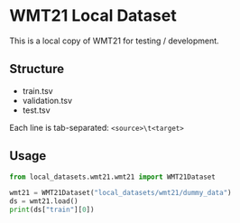 # WMT21 Local Dataset

This is a local copy of WMT21 for testing / development.

## Structure

- train.tsv
- validation.tsv
- test.tsv

Each line is tab-separated: `<source>\t<target>`

## Usage

```python
from local_datasets.wmt21.wmt21 import WMT21Dataset

wmt21 = WMT21Dataset("local_datasets/wmt21/dummy_data")
ds = wmt21.load()
print(ds["train"][0])
